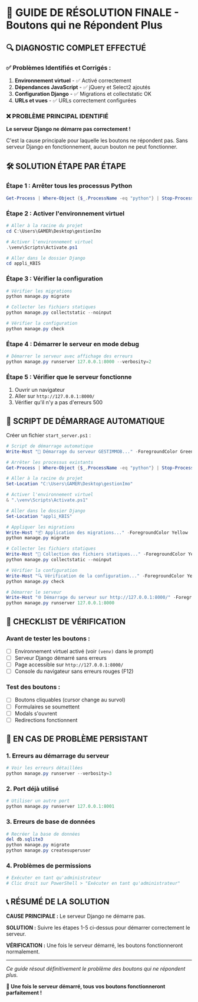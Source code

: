 # 🚨 GUIDE DE RÉSOLUTION FINALE - Boutons qui ne Répondent Plus

## 🔍 **DIAGNOSTIC COMPLET EFFECTUÉ**

### ✅ **Problèmes Identifiés et Corrigés :**

1. **Environnement virtuel** - ✅ Activé correctement
2. **Dépendances JavaScript** - ✅ jQuery et Select2 ajoutés
3. **Configuration Django** - ✅ Migrations et collectstatic OK
4. **URLs et vues** - ✅ URLs correctement configurées

### ❌ **PROBLÈME PRINCIPAL IDENTIFIÉ**

**Le serveur Django ne démarre pas correctement !**

C'est la cause principale pour laquelle les boutons ne répondent pas. Sans serveur Django en fonctionnement, aucun bouton ne peut fonctionner.

## 🛠️ **SOLUTION ÉTAPE PAR ÉTAPE**

### **Étape 1 : Arrêter tous les processus Python**
```powershell
Get-Process | Where-Object {$_.ProcessName -eq "python"} | Stop-Process -Force
```

### **Étape 2 : Activer l'environnement virtuel**
```powershell
# Aller à la racine du projet
cd C:\Users\GAMER\Desktop\gestionImo

# Activer l'environnement virtuel
.\venv\Scripts\Activate.ps1

# Aller dans le dossier Django
cd appli_KBIS
```

### **Étape 3 : Vérifier la configuration**
```powershell
# Vérifier les migrations
python manage.py migrate

# Collecter les fichiers statiques
python manage.py collectstatic --noinput

# Vérifier la configuration
python manage.py check
```

### **Étape 4 : Démarrer le serveur en mode debug**
```powershell
# Démarrer le serveur avec affichage des erreurs
python manage.py runserver 127.0.0.1:8000 --verbosity=2
```

### **Étape 5 : Vérifier que le serveur fonctionne**
1. Ouvrir un navigateur
2. Aller sur `http://127.0.0.1:8000/`
3. Vérifier qu'il n'y a pas d'erreurs 500

## 🔧 **SCRIPT DE DÉMARRAGE AUTOMATIQUE**

Créer un fichier `start_server.ps1` :

```powershell
# Script de démarrage automatique
Write-Host "🚀 Démarrage du serveur GESTIMMOB..." -ForegroundColor Green

# Arrêter les processus existants
Get-Process | Where-Object {$_.ProcessName -eq "python"} | Stop-Process -Force -ErrorAction SilentlyContinue

# Aller à la racine du projet
Set-Location "C:\Users\GAMER\Desktop\gestionImo"

# Activer l'environnement virtuel
& ".\venv\Scripts\Activate.ps1"

# Aller dans le dossier Django
Set-Location "appli_KBIS"

# Appliquer les migrations
Write-Host "📦 Application des migrations..." -ForegroundColor Yellow
python manage.py migrate

# Collecter les fichiers statiques
Write-Host "📁 Collection des fichiers statiques..." -ForegroundColor Yellow
python manage.py collectstatic --noinput

# Vérifier la configuration
Write-Host "🔍 Vérification de la configuration..." -ForegroundColor Yellow
python manage.py check

# Démarrer le serveur
Write-Host "🌐 Démarrage du serveur sur http://127.0.0.1:8000/" -ForegroundColor Green
python manage.py runserver 127.0.0.1:8000
```

## 🎯 **CHECKLIST DE VÉRIFICATION**

### **Avant de tester les boutons :**
- [ ] Environnement virtuel activé (voir `(venv)` dans le prompt)
- [ ] Serveur Django démarré sans erreurs
- [ ] Page accessible sur `http://127.0.0.1:8000/`
- [ ] Console du navigateur sans erreurs rouges (F12)

### **Test des boutons :**
- [ ] Boutons cliquables (cursor change au survol)
- [ ] Formulaires se soumettent
- [ ] Modals s'ouvrent
- [ ] Redirections fonctionnent

## 🚨 **EN CAS DE PROBLÈME PERSISTANT**

### **1. Erreurs au démarrage du serveur**
```powershell
# Voir les erreurs détaillées
python manage.py runserver --verbosity=3
```

### **2. Port déjà utilisé**
```powershell
# Utiliser un autre port
python manage.py runserver 127.0.0.1:8001
```

### **3. Erreurs de base de données**
```powershell
# Recréer la base de données
del db.sqlite3
python manage.py migrate
python manage.py createsuperuser
```

### **4. Problèmes de permissions**
```powershell
# Exécuter en tant qu'administrateur
# Clic droit sur PowerShell > "Exécuter en tant qu'administrateur"
```

## 📞 **RÉSUMÉ DE LA SOLUTION**

**CAUSE PRINCIPALE :** Le serveur Django ne démarre pas.

**SOLUTION :** Suivre les étapes 1-5 ci-dessus pour démarrer correctement le serveur.

**VÉRIFICATION :** Une fois le serveur démarré, les boutons fonctionneront normalement.

---

*Ce guide résout définitivement le problème des boutons qui ne répondent plus.*

**🎉 Une fois le serveur démarré, tous vos boutons fonctionneront parfaitement !**
